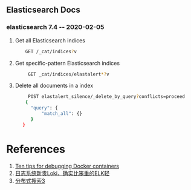 ## Elasticsearch Docs
### elasticsearch 7.4 -- 2020-02-05

1. Get all Elasticsearch indices
```bash
       GET /_cat/indices?v
```
2. Get specific-pattern Elasticsearch indices
```bash
        GET _cat/indices/elastalert*?v
```
3. Delete all documents in a index
```bash
        POST elastalert_silence/_delete_by_query?conflicts=proceed
       {
         "query": {
             "match_all": {}
         }
      }
```


# References
1. [Ten tips for debugging Docker containers](https://medium.com/@betz.mark/ten-tips-for-debugging-docker-containers-cde4da841a1d)
2. [日志系统新贵Loki，确实比笨重的ELK轻](https://mp.weixin.qq.com/s?__biz=MzIxMTE0ODU5NQ==&mid=2650240058&idx=1&sn=f45eb6551de817f342ed4cf3b92ace6d&chksm=8f5a1e66b82d977000c33d7a0ed3fe41363f4e99032b87d3aac7edf232dbb4031cd5ffcf8afa&scene=126&sessionid=1592181017&key=f49733a29b17598309b8a7aaf937a04c474ead0f8973f732a020a4e499854123700a2f89f831bdcbf5d96341579f04a02842486094a0b243b82210d34f51b383d486388adec4dc316fad58c2b2ba5a13&ascene=1&uin=MTgyNzM2NTQxOA%3D%3D&devicetype=Windows+10+x64&version=6209007b&lang=zh_CN&exportkey=AzONfB4NyiUcCiSPqeFl0xE%3D&pass_ticket=9YkbcGQAYlSM%2B1RKGsdOsyDrBSdaq21IxVcLPtkvVClWNdhEz4daRNPHtxi%2Bcz2B)
3. [分布式搜索3](https://www.cnblogs.com/daiwei1981/p/9411495.html)